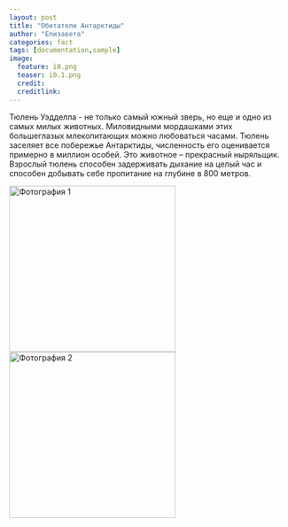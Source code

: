 ```yaml
---
layout: post
title: "Обитатели Антарктиды"
author: "Елизавета"
categories: fact
tags: [documentation,sample]
image:
  feature: i0.png
  teaser: i0.1.png
  credit:
  creditlink:
---
```


Тюлень Уэдделла - не только самый южный зверь, но еще и одно из самых милых животных. Миловидными мордашками этих большеглазых млекопитающих можно любоваться часами. Тюлень заселяет все побережье Антарктиды, численность его оценивается примерно в миллион особей. Это животное – прекрасный ныряльщик. Взрослый тюлень способен задерживать дыхание на целый час и способен добывать себе пропитание на глубине в 800 метров.
<p>
    <img src="https://github.com/Romanova-ej/Romanova-ej.github.io/blob/master/assets/img/i1.jpg?raw=true" alt="Фотография 1" width="300" height="300">
    <img src="https://github.com/Romanova-ej/Romanova-ej.github.io/blob/master/assets/img/i2.jpg?raw=true" alt="Фотография 2" width="300" height="300">
	</p>
